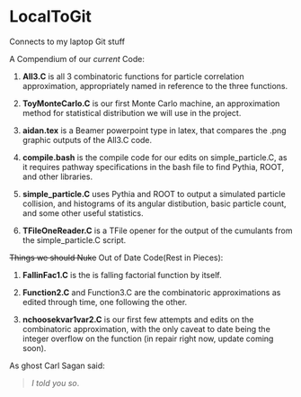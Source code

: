 # LocalToGit
Connects to my laptop Git stuff

A Compendium of our *current* Code:

1. **All3.C** is all 3 combinatoric functions for particle correlation approximation, appropriately named in reference to 
the three functions.

2. **ToyMonteCarlo.C** is our first Monte Carlo machine, an approximation method for statistical distribution we will use in the project.

3. **aidan.tex** is a Beamer powerpoint type in latex, that compares the .png graphic outputs of the All3.C code.

4. **compile.bash** is the compile code for our edits on simple_particle.C, as it requires pathway specifications in the bash
file to find Pythia, ROOT, and other libraries.

5. **simple_particle.C** uses Pythia and ROOT to output a simulated particle collision, and histograms of its angular distibution, basic particle count, and some other useful statistics.

6. **TFileOneReader.C** is a TFile opener for the output of the cumulants from the simple_particle.C script.

~~Things we should Nuke~~ Out of Date Code(Rest in Pieces):

1.  **FallinFac1.C** is the is falling factorial function by itself.

2. **Function2.C** and Function3.C are the combinatoric approximations as edited through time, one following the other.

3.  **nchoosekvar1var2.C** is our first few attempts and edits on the combinatoric approximation, with the only caveat to date
being the integer overflow on the function (in repair right now, update coming soon).


As ghost Carl Sagan said:

> *I told you so*.

